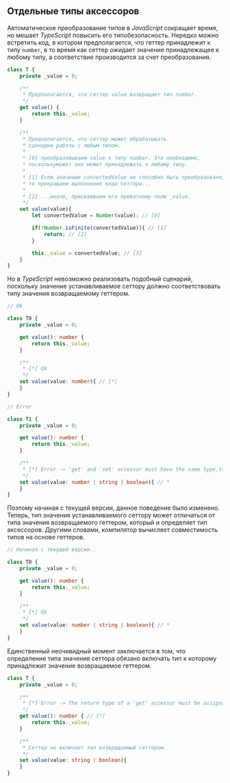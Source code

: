 ## Отдельные типы аксеcсоров

Автоматическое преобразование типов в _JavaScript_ сокращает время, но мешает _TypeScript_ повысить его типобезопасность. Нередко можно встретить код, в котором предполагается, что геттер принадлежит к типу `number`, в то время как сеттер ожидает значение принадлежащее к любому типу, а соответствие производится за счет преобразования.

`````js
class T {
    private _value = 0;

    /**
     * Предполагается, что геттер value возвращает тип number.
     */
    get value() {
        return this._value;
    }

    /**
     * Предполагается, что сеттер может обрабатывать
     * сценарии работы с любым типом.
     * 
     * [0] преобразовываем value к типу number. Это необходимо,
     * посколькуможет оно может принадлежать к любому типу.
     * 
     * [1] Если значение convertedValue не способно быть преобразовано,
     * то прекращаем выполнение кода сеттора...
     * 
     * [2] ...иначе, присваиваем его приватному полю _value.
     */
    set value(value){
        let convertedValue = Number(value); // [0]

        if(!Number.isFinite(convertedValue)){ // [1]
            return; // [2]
        }

        this._value = convertedValue; // [3]
    }
}
`````

Но в _TypeScript_ невозможно реализовать подобный сценарий, поскольку значение устанавливаемое сеттору должно соответствовать типу значения возвращаемому геттером.

`````ts
// Ok

class T0 {
    private _value = 0;

    get value(): number {
        return this._value;
    }

    /**
     * [*] Ok
     */
    set value(value: number){ // [*]
    }
}

// Error

class T1 {
    private _value = 0;

    get value(): number {
        return this._value;
    }

    /**
     * [*] Error -> 'get' and 'set' accessor must have the same type.ts(2380)
     */
    set value(value: number | string | boolean){ // *
    }
}
`````

Поэтому начиная с текущей версии, данное поведение было изменено. Теперь, тип значения устанавливаемого сеттору может отличаться от типа значения возвращаемого геттером, который и определяет тип аксессоров. Другими словами, компилятор вычисляет совместимость типов на основе геттеров.

`````ts
// Начиная с текущей версии..

class T0 {
    private _value = 0;

    get value(): number {
        return this._value;
    }

    /**
     * [*] Ok
     */
    set value(value: number | string | boolean){ // *
    }
}
`````

Единственный неочивидный момент заключается в том, что определение типа значения сеттора обязано включать тип к которому принадлежит значение возвращаемое геттером.

`````ts
class T {
    private _value = 0;

    /**
     * [*] Error -> The return type of a 'get' accessor must be assignable to its 'set' accessor typets(2380)
     */
    get value(): number { // [*]
        return this._value;
    }

    /**
     * Сеттер не включает тип возвращаемый геттером.
     */
    set value(value: string | boolean){
    }
}
`````